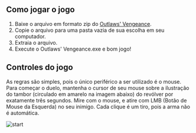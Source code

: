 

## Como jogar o jogo
1. Baixe o arquivo em formato zip do [Outlaws' Vengeance](https://drive.google.com/file/d/19b9L_63yOMgjQL4EMAcBJsvtEgO-M7_E/view).
2. Copie o arquivo para uma pasta vazia de sua escolha em seu computador.
3. Extraia o arquivo.
4. Execute o Outlaws' Vengeance.exe e bom jogo!

## Controles do jogo
As regras são simples, pois o único periférico a ser utilizado é o mouse.
Para começar o duelo, mantenha o cursor de seu mouse sobre a ilustração do tambor (circulado em amarelo na imagem abaixo) do revólver por exatamente três segundos.
Mire com o mouse, e atire com LMB (Botão de Mouse da Esquerda) no seu inimigo. Cada clique é um tiro, pois a arma não é automática.


![start](https://github.com/user-attachments/assets/4aa4ad74-8c5d-4980-b369-acacc1a965bb)


